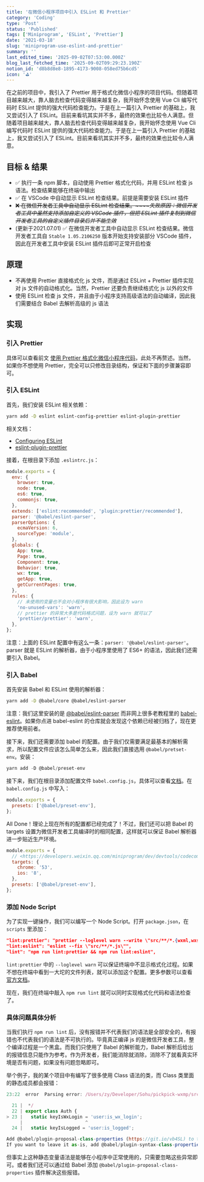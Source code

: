 ```yaml
---
title: '在微信小程序项目中引入 ESLint 和 Prettier'
category: 'Coding'
type: 'Post'
status: 'Published'
tags: ['Miniprogram', 'ESLint', 'Prettier']
date: '2021-03-18'
slug: 'miniprogram-use-eslint-and-prettier'
summary: ''
last_edited_time: '2025-09-02T07:53:00.000Z'
blog_last_fetched_time: '2025-09-02T09:29:23.190Z'
notion_id: 'd8b8d8e8-1895-4173-9008-058ed75b6cd5'
icon: '⛳'
---
```


在之前的项目中，我引入了 Prettier 用于格式化微信小程序的项目代码。但随着项目越来越大，靠人脑去检查代码变得越来越复杂，我开始怀念使用 Vue Cli 编写代码时 ESLint 提供的强大代码检查能力。于是在上一篇引入 Prettier 的基础上，我又尝试引入了 ESLint。目前来看坑其实并不多，最终的效果也比较令人满意。但随着项目越来越大，靠人脑去检查代码变得越来越复杂，我开始怀念使用 Vue Cli 编写代码时 ESLint 提供的强大代码检查能力。于是在上一篇引入 Prettier 的基础上，我又尝试引入了 ESLint。目前来看坑其实并不多，最终的效果也比较令人满意。

## 目标 & 结果

- ✅ 执行一条 npm 脚本，自动使用 Prettier 格式化代码，并用 ESLint 检查 js 语法。检查结果能够在终端中输出
- ✅ 在 VSCode 中自动显示 ESLint 检查结果。前提是需要安装 ESLint 插件
- ~~❌ 在微信开发者工具中自动显示 ESLint 检查结果。~~~~_失败原因：微信开发者工具中虽然支持添加自定义的 VSCode 插件，但把 ESLint 插件复制到微信开发者工具的自定义插件目录后并不能生效_~~
- (更新于2021.07.01) ✅ 在微信开发者工具中自动显示 ESLint 检查结果。微信开发者工具自 `Stable 1.05.2106250` 版本开始支持安装部分 VSCode 插件，因此在开发者工具中安装 ESLint 插件后即可正常开启检查

## 原理

- 不再使用 Prettier 直接格式化 js 文件，而是通过 ESLint + Prettier 插件实现对 js 文件的自动格式化。当然，Prettier 还要负责继续格式化 js 以外的文件
- 使用 ESLint 检查 js 文件，并且由于小程序支持高级语法的自动编译，因此我们需要结合 Babel 去解析高级的 js 语法

## 实现

### 引入 Prettier

具体可以查看前文 [使用 Prettier 格式化微信小程序代码](https://varzy.me/posts/use-prettier-to-format-miniprogram)，此处不再赘述。当然，如果你不想使用 Prettier，完全可以只修改目录结构，保证和下面的步骤兼容即可。

### 引入 ESLint

首先，我们安装 ESLint 相关依赖：

```bash
yarn add -D eslint eslint-config-prettier eslint-plugin-prettier
```

相关文档：

- [Configuring ESLint](https://eslint.org/docs/user-guide/configuring/)
- [eslint-plugin-prettier](https://github.com/prettier/eslint-plugin-prettier)

接着，在根目录下添加 `.eslintrc.js`：

```javascript
module.exports = {
  env: {
    browser: true,
    node: true,
    es6: true,
    commonjs: true,
  },
  extends: ['eslint:recommended', 'plugin:prettier/recommended'],
  parser: '@babel/eslint-parser',
  parserOptions: {
    ecmaVersion: 6,
    sourceType: 'module',
  },
  globals: {
    App: true,
    Page: true,
    Component: true,
    Behavior: true,
    wx: true,
    getApp: true,
    getCurrentPages: true,
  },
  rules: {
    // 未使用的变量也不会对小程序有很大影响，因此设为 warn
    'no-unused-vars': 'warn',
    // prettier 的异常大多是代码格式问题，设为 warn 就可以了
    'prettier/prettier': 'warn',
  },
};
```

注意：上面的 ESLint 配置中有这么一条：`parser: '@babel/eslint-parser'`。parser 就是 ESLint 的解析器，由于小程序里使用了 ES6+ 的语法，因此我们还需要引入 Babel。

### 引入 Babel

首先安装 Babel 和 ESLint 使用的解析器：

```bash
yarn add -D @babel/core @babel/eslint-parser
```

注意：我们这里安装的是 [@babel/eslint-parser](https://github.com/babel/babel/tree/main/eslint/babel-eslint-parser) 而非网上很多老教程里的 [babel-eslint](https://github.com/babel/babel-eslint)。如果你点进 babel-eslint 的仓库就会发现这个依赖已经被归档了，现在更推荐使用前者。

接下来，我们还需要添加 babel 的配置。由于我们仅需要满足最基本的解析需求，所以配置文件应该怎么简单怎么来，因此我们直接选用 `@babel/pretset-env`。安装：

```javascript
yarn add -D @babel/preset-env
```

接下来，我们在根目录添加配置文件 `babel.config.js`，具体可以查看[文档](https://babeljs.io/docs/en/configuration)。在 `babel.config.js` 中写入：

```javascript
module.exports = {
  presets: ['@babel/preset-env'],
};
```

All Done！理论上现在所有的配置都已经完成了！不过，我们还可以把 Babel 的 targets 设置为微信开发者工具编译时的相同配置，这样就可以保证 Babel 解析器进一步贴近生产环境。

```javascript
module.exports = {
  // <https://developers.weixin.qq.com/miniprogram/dev/devtools/codecompile.html>
  targets: {
    chrome: '53',
    ios: '8',
  },
  presets: ['@babel/preset-env'],
};
```

### 添加 Node Script

为了实现一键操作，我们可以编写一个 Node Script。打开 `package.json`，在 `scripts` 里添加：

```json
"lint:prettier": "prettier --loglevel warn --write \"src/**/*.{wxml,wxss,wxs,json,md}\"",
"lint:eslint": "eslint --fix \"src/**/*.js\"",
"lint": "npm run lint:prettier && npm run lint:eslint",
```

`lint:prettier` 中的 `--loglevel warn` 可以保证终端中不显示格式化过程。如果不想在终端中看到一大坨的文件列表，就可以添加这个配置。更多参数可以查看 [官方文档](https://prettier.io/docs/en/cli.html#--loglevel)。

现在，我们在终端中敲入 `npm run lint` 就可以同时实现格式化代码和语法检查了。

### 具体问题具体分析

当我们执行 `npm run lint` 后，没有报错并不代表我们的语法是全部安全的，有报错也不代表我们的语法是不可执行的。毕竟真正编译 js 的是微信开发者工具，整个编译过程是一个黑盒。而我们只使用了 Babel 的解析能力，Babel 解析后给出的报错信息只能作为参考。作为开发者，我们能消除就消除，消除不了就看真实环境是否有问题，如果没有问题忽略即可。

举个例子，我的某个项目中有编写了很多使用 Class 语法的类，而 Class 类里面的静态成员都会报错：

```javascript
23:22  error  Parsing error: /Users/zy/Developer/Sohu/pickpick-wxmp/src/utils/Auth.js: Support for the experimental syntax 'classProperties' isn't currently enabled (23:23):

  21 |  */
  22 | export class Auth {
> 23 |   static keyIsWxLogin = 'user:is_wx_login';
     |                       ^
  24 |   static keyIsLogged = 'user:is_logged';

Add @babel/plugin-proposal-class-properties (https://git.io/vb4SL) to the 'plugins' section of your Babel config to enable transformation.
If you want to leave it as-is, add @babel/plugin-syntax-class-properties (https://git.io/vb4yQ) to the 'plugins' section to enable parsing
```

但事实上这种静态变量语法是能够在小程序中正常使用的，只需要忽略这些异常即可。或者我们还可以通过给 Babel 添加 `@babel/plugin-proposal-class-properties` 插件解决这些报错。
